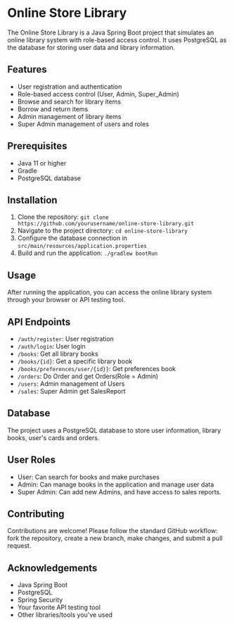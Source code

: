 # Online Store Library

The Online Store Library is a Java Spring Boot project that simulates an online library system with role-based access control. It uses PostgreSQL as the database for storing user data and library information.

## Features

- User registration and authentication
- Role-based access control (User, Admin, Super_Admin)
- Browse and search for library items
- Borrow and return items
- Admin management of library items
- Super Admin management of users and roles

## Prerequisites

- Java 11 or higher
- Gradle
- PostgreSQL database

## Installation

1. Clone the repository: `git clone https://github.com/yourusername/online-store-library.git`
2. Navigate to the project directory: `cd online-store-library`
3. Configure the database connection in `src/main/resources/application.properties`
4. Build and run the application: `./gradlew bootRun`

## Usage

After running the application, you can access the online library system through your browser or API testing tool.

## API Endpoints

- `/auth/register`: User registration
- `/auth/login`: User login
- `/books`: Get all library books
- `/books/{id}`: Get a specific library book
- `/books/preferences/user/{id}}`: Get preferences book
- `/orders`: Do Order and get Orders(Role = Admin)
- `/users`: Admin management of Users
- `/sales`: Super Admin get SalesReport 


## Database

The project uses a PostgreSQL database to store user information, library books, user's cards and orders.

## User Roles

- User: Can  search for books and make purchases
- Admin: Can manage books in the application and manage user data
- Super Admin: Can add new Admins, and have access to sales reports.

## Contributing

Contributions are welcome! Please follow the standard GitHub workflow: fork the repository, create a new branch, make changes, and submit a pull request.

## Acknowledgements

- Java Spring Boot
- PostgreSQL
- Spring Security
- Your favorite API testing tool
- Other libraries/tools you've used
